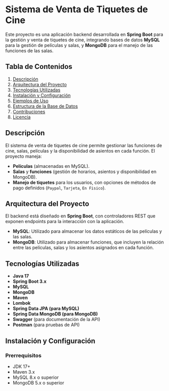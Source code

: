 # Sistema de Venta de Tiquetes de Cine

Este proyecto es una aplicación backend desarrollada en **Spring Boot** para la gestión y venta de tiquetes de cine, integrando bases de datos **MySQL** para la gestión de películas y salas, y **MongoDB** para el manejo de las funciones de las salas.

## Tabla de Contenidos

1. [Descripción](#descripción)
2. [Arquitectura del Proyecto](#arquitectura-del-proyecto)
3. [Tecnologías Utilizadas](#tecnologías-utilizadas)
4. [Instalación y Configuración](#instalación-y-configuración)
5. [Ejemplos de Uso](#ejemplos-de-uso)
6. [Estructura de la Base de Datos](#estructura-de-la-base-de-datos)
7. [Contribuciones](#contribuciones)
8. [Licencia](#licencia)

## Descripción

El sistema de venta de tiquetes de cine permite gestionar las funciones de cine, salas, películas y la disponibilidad de asientos en cada función. El proyecto maneja:

- **Películas** (almacenadas en MySQL).
- **Salas** y **funciones** (gestión de horarios, asientos y disponibilidad en MongoDB).
- **Manejo de tiquetes** para los usuarios, con opciones de métodos de pago definidos (`Paypal`, `Tarjeta`, `En Fisico`).

## Arquitectura del Proyecto

El backend está diseñado en **Spring Boot**, con controladores REST que exponen endpoints para la interacción con la aplicación.

- **MySQL**: Utilizado para almacenar los datos estáticos de las películas y las salas.
- **MongoDB**: Utilizado para almacenar funciones, que incluyen la relación entre las películas, salas y los asientos asignados en cada función.

## Tecnologías Utilizadas

- **Java 17**
- **Spring Boot 3.x**
- **MySQL**
- **MongoDB**
- **Maven**
- **Lombok**
- **Spring Data JPA (para MySQL)**
- **Spring Data MongoDB (para MongoDB)**
- **Swagger** (para documentación de la API)
- **Postman** (para pruebas de API)

## Instalación y Configuración

### Prerrequisitos

- JDK 17+
- Maven 3.x
- MySQL 8.x o superior
- MongoDB 5.x o superior
